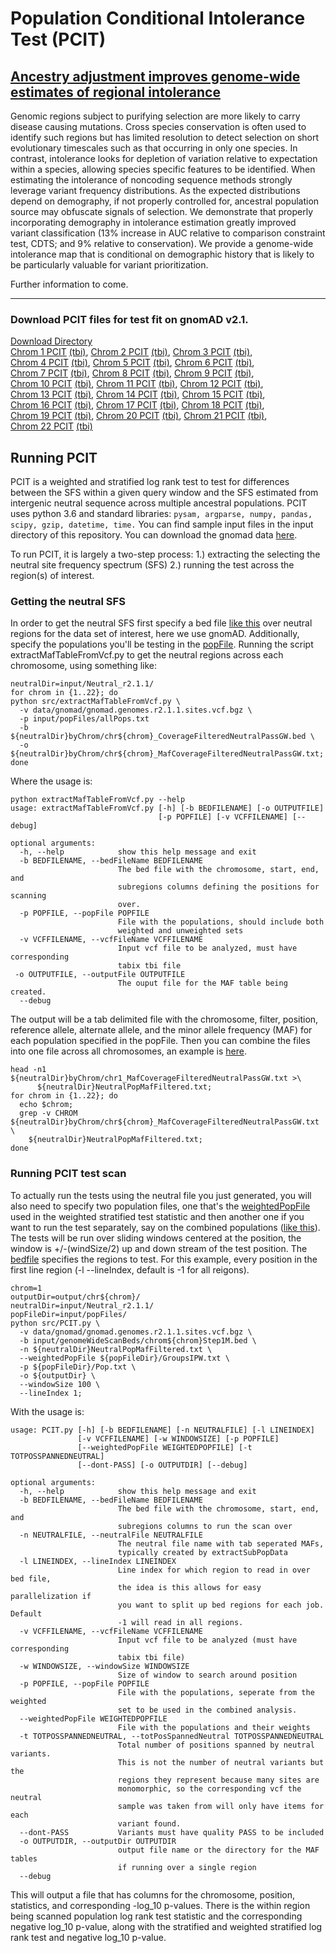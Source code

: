 # Population Conditional Intolerance Test (PCIT)
## [Ancestry adjustment improves genome-wide estimates of regional intolerance](https://www.biorxiv.org/content/10.1101/2020.03.05.979203v2)

Genomic regions subject to purifying selection are more likely to carry disease causing mutations. Cross species conservation is often used to identify such regions but has limited resolution to detect selection on short evolutionary timescales such as that occurring in only one species. In contrast, intolerance looks for depletion of variation relative to expectation within a species, allowing species specific features to be identified. When estimating the intolerance of noncoding sequence methods strongly leverage variant frequency distributions. As the expected distributions depend on demography, if not properly controlled for, ancestral population source may obfuscate signals of selection. We demonstrate that properly incorporating demography in intolerance estimation greatly improved variant classification (13% increase in AUC relative to comparison constraint test, CDTS; and 9% relative to conservation). We provide a genome-wide intolerance map that is conditional on demographic history that is likely to be particularly valuable for variant prioritization.


Further information to come.

-----------------------------------------------------
### Download PCIT files for test fit on gnomAD v2.1.
[Download Directory](https://upenn.box.com/v/genomeWidePCIT)  \
[Chrom 1 PCIT](https://upenn.box.com/v/pcitChr1Tests) [(tbi)](https://upenn.box.com/v/pcitChr1Tabix),
[Chrom 2 PCIT](https://upenn.box.com/v/pcitChr2Tests) [(tbi)](https://upenn.box.com/v/pcitChr2Tabix),
[Chrom 3 PCIT](https://upenn.box.com/v/pcitChr3Tests) [(tbi)](https://upenn.box.com/v/pcitChr3Tabix),  \
[Chrom 4 PCIT](https://upenn.box.com/v/pcitChr4Tests) [(tbi)](https://upenn.box.com/v/pcitChr4Tabix),
[Chrom 5 PCIT](https://upenn.box.com/v/pcitChr5Tests) [(tbi)](https://upenn.box.com/v/pcitChr5Tabix),
[Chrom 6 PCIT](https://upenn.box.com/v/pcitChr6Tests) [(tbi)](https://upenn.box.com/v/pcitChr6Tabix),  \
[Chrom 7 PCIT](https://upenn.box.com/v/pcitChr7Tests) [(tbi)](https://upenn.box.com/v/pcitChr7Tabix),
[Chrom 8 PCIT](https://upenn.box.com/v/pcitChr8Tests) [(tbi)](https://upenn.box.com/v/pcitChr8Tabix),
[Chrom 9 PCIT](https://upenn.box.com/v/pcitChr9Tests) [(tbi)](https://upenn.box.com/v/pcitChr9Tabix),  \
[Chrom 10 PCIT](https://upenn.box.com/v/pcitChr10Tests) [(tbi)](https://upenn.box.com/v/pcitChr10Tabix),
[Chrom 11 PCIT](https://upenn.box.com/v/pcitChr11Tests) [(tbi)](https://upenn.box.com/v/pcitChr11Tabix),
[Chrom 12 PCIT](https://upenn.box.com/v/pcitChr12Tests) [(tbi)](https://upenn.box.com/v/pcitChr12Tabix),  \
[Chrom 13 PCIT](https://upenn.box.com/v/pcitChr13Tests) [(tbi)](https://upenn.box.com/v/pcitChr13Tabix),
[Chrom 14 PCIT](https://upenn.box.com/v/pcitChr14Tests) [(tbi)](https://upenn.box.com/v/pcitChr14Tabix),
[Chrom 15 PCIT](https://upenn.box.com/v/pcitChr15Tests) [(tbi)](https://upenn.box.com/v/pcitChr15Tabix),  \
[Chrom 16 PCIT](https://upenn.box.com/v/pcitChr16Tests) [(tbi)](https://upenn.box.com/v/pcitChr16Tabix),
[Chrom 17 PCIT](https://upenn.box.com/v/pcitChr17Tests) [(tbi)](https://upenn.box.com/v/pcitChr17Tabix),
[Chrom 18 PCIT](https://upenn.box.com/v/pcitChr18Tests) [(tbi)](https://upenn.box.com/v/pcitChr18Tabix),  \
[Chrom 19 PCIT](https://upenn.box.com/v/pcitChr19Tests) [(tbi)](https://upenn.box.com/v/pcitChr19Tabix),
[Chrom 20 PCIT](https://upenn.box.com/v/pcitChr20Tests) [(tbi)](https://upenn.box.com/v/pcitChr20Tabix),
[Chrom 21 PCIT](https://upenn.box.com/v/pcitChr21Tests) [(tbi)](https://upenn.box.com/v/pcitChr21Tabix),  \
[Chrom 22 PCIT](https://upenn.box.com/v/pcitChr22Tests) [(tbi)](https://upenn.box.com/v/pcitChr22Tabix)


## Running PCIT

PCIT is a weighted and stratified log rank test to test for differences between the SFS within a given query window and the SFS estimated from intergenic neutral sequence across multiple ancestral populations. PCIT uses python 3.6 and standard libraries: `pysam, argparse, numpy, pandas, scipy, gzip, datetime, time.` You can find sample input files in the input directory of this repository. You can download the gnomad data [here]( https://gnomad.broadinstitute.org/downloads/).

To run PCIT, it is largely a two-step process: 1.) extracting the selecting the neutral site frequency spectrum (SFS) 2.) running the test across the region(s) of interest.

### Getting the neutral SFS

In order to get the neutral SFS first specify a bed file [like this](https://github.com/tris-10/PopCondIntolTest/blob/master/input/Neutral_r2.1.1/byChrom/chr1_CoverageFilteredNeutralPassGW.bed) over neutral regions for the data set of interest, here we use gnomAD. Additionally, specify the populations you'll be testing in the [popFile](https://github.com/tris-10/PopCondIntolTest/blob/master/input/popFiles/allPops.txt). Running the script extractMafTableFromVcf.py to get the neutral regions across each chromosome, using something like:

```
neutralDir=input/Neutral_r2.1.1/
for chrom in {1..22}; do
python src/extractMafTableFromVcf.py \
  -v data/gnomad/gnomad.genomes.r2.1.1.sites.vcf.bgz \
  -p input/popFiles/allPops.txt
  -b ${neutralDir}byChrom/chr${chrom}_CoverageFilteredNeutralPassGW.bed \
  -o ${neutralDir}byChrom/chr${chrom}_MafCoverageFilteredNeutralPassGW.txt;
done
```

Where the usage is:

```
python extractMafTableFromVcf.py --help
usage: extractMafTableFromVcf.py [-h] [-b BEDFILENAME] [-o OUTPUTFILE]
                                 [-p POPFILE] [-v VCFFILENAME] [--debug]

optional arguments:
  -h, --help            show this help message and exit
  -b BEDFILENAME, --bedFileName BEDFILENAME
                        The bed file with the chromosome, start, end, and
                        subregions columns defining the positions for scanning
                        over.
  -p POPFILE, --popFile POPFILE
                        File with the populations, should include both
                        weighted and unweighted sets
  -v VCFFILENAME, --vcfFileName VCFFILENAME
                        Input vcf file to be analyzed, must have corresponding
                        tabix tbi file
 -o OUTPUTFILE, --outputFile OUTPUTFILE
                        The ouput file for the MAF table being created.
  --debug
```

The output will be a tab delimited file with the chromosome, filter, position, reference allele, alternate allele, and the minor allele frequency (MAF) for each population specified in the popFile.  Then you can combine the files into one file across all chromosomes, an example is [here](https://github.com/tris-10/PopCondIntolTest/blob/master/input/Neutral_r2.1.1/NeutralPopMafFiltered.txt).
```
head -n1 ${neutralDir}byChrom/chr1_MafCoverageFilteredNeutralPassGW.txt >\
      ${neutralDir}NeutralPopMafFiltered.txt;
for chrom in {1..22}; do
  echo $chrom;
  grep -v CHROM ${neutralDir}byChrom/chr${chrom}_MafCoverageFilteredNeutralPassGW.txt  \
    ${neutralDir}NeutralPopMafFiltered.txt;
done
```

### Running PCIT test scan

To actually run the tests using the neutral file you just generated, you will also need to specify two population files, one that's the [weightedPopFile](https://github.com/tris-10/PopCondIntolTest/blob/master/input/popFiles/GroupsIPW.txt) used in the weighted stratified test statistic and then another one if you want to run the test separately, say on the combined populations ([like this](https://github.com/tris-10/PopCondIntolTest/blob/master/input/popFiles/Pop.txt)). The tests will be run over sliding windows centered at the position, the window is +/-(windSize/2) up and down stream of the test position. The [bedfile](https://github.com/tris-10/PopCondIntolTest/blob/master/input/genomeWideScanBeds/chrom1Step1M.bed) specifies the regions to test. For this example, every position in the first line  region (-l --lineIndex, default is -1 for all reigons).
```
chrom=1
outputDir=output/chr${chrom}/
neutralDir=input/Neutral_r2.1.1/
popFileDir=input/popFiles/
python src/PCIT.py \
  -v data/gnomad/gnomad.genomes.r2.1.1.sites.vcf.bgz \
  -b input/genomeWideScanBeds/chrom${chrom}Step1M.bed \
  -n ${neutralDir}NeutralPopMafFiltered.txt \
  --weightedPopFile ${popFileDir}/GroupsIPW.txt \
  -p ${popFileDir}/Pop.txt \
  -o ${outputDir} \
  --windowSize 100 \
  --lineIndex 1;
```

With the usage is:

```
usage: PCIT.py [-h] [-b BEDFILENAME] [-n NEUTRALFILE] [-l LINEINDEX]
               [-v VCFFILENAME] [-w WINDOWSIZE] [-p POPFILE]
               [--weightedPopFile WEIGHTEDPOPFILE] [-t TOTPOSSPANNEDNEUTRAL]
               [--dont-PASS] [-o OUTPUTDIR] [--debug]

optional arguments:
  -h, --help            show this help message and exit
  -b BEDFILENAME, --bedFileName BEDFILENAME
                        The bed file with the chromosome, start, end, and
                        subregions columns to run the scan over
  -n NEUTRALFILE, --neutralFile NEUTRALFILE
                        The neutral file name with tab seperated MAFs,
                        typically created by extractSubPopData
  -l LINEINDEX, --lineIndex LINEINDEX
                        Line index for which region to read in over bed file,
                        the idea is this allows for easy parallelization if
                        you want to split up bed regions for each job. Default
                        -1 will read in all regions.
  -v VCFFILENAME, --vcfFileName VCFFILENAME
                        Input vcf file to be analyzed (must have corresponding
                        tabix tbi file)
  -w WINDOWSIZE, --windowSize WINDOWSIZE
                        Size of window to search around position
  -p POPFILE, --popFile POPFILE
                        File with the populations, seperate from the weighted
                        set to be used in the combined analysis.
  --weightedPopFile WEIGHTEDPOPFILE
                        File with the populations and their weights
  -t TOTPOSSPANNEDNEUTRAL, --totPosSpannedNeutral TOTPOSSPANNEDNEUTRAL
                        Total number of positions spanned by neutral variants.
                        This is not the number of neutral variants but the
                        regions they represent because many sites are
                        monomorphic, so the corresponding vcf the neutral
                        sample was taken from will only have items for each
                        variant found.
  --dont-PASS           Variants must have quality PASS to be included
  -o OUTPUTDIR, --outputDir OUTPUTDIR
                        output file name or the directory for the MAF tables
                        if running over a single region
  --debug
```

This will output a file that has columns for the chromosome, position, statistics, and corresponding -log_10 p-values.  There is the within region being scanned population log rank test statistic and the corresponding negative log_10 p-value, along with the stratified and weighted stratified log rank test and negative log_10 p-value.
